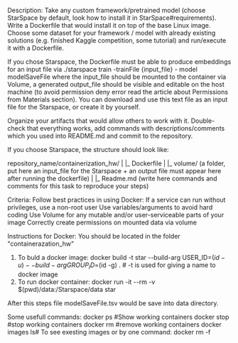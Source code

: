 Description:
Take any custom framework/pretrained model (choose StarSpace by default, look how to install it in StarSpace#requirements). Write a Dockerfile that would install it on top of the base Linux image.
Choose some dataset for your framework / model with already existing solutions (e.g. finished Kaggle competition, some tutorial) and run/execute it with a Dockerfile. 

If you chose Starspace, the Dockerfile must be able to produce embeddings for an input file via 
./starspace train -trainFile {input_file} - model modelSaveFile
where the input_file should be mounted to the container via Volume, a generated output_file should be visible and editable on the host machine (to avoid permission deny error read the article about Permissions from Materials section).
You can download and use this text file as an input file for the Starspace, or create it by yourself.
 
Organize your artifacts that would allow others to work with it.
Double-check that everything works, add commands with descriptions/comments which you used into README.md and commit to the repository.

If you choose Starspace, the structure should look like:

repository_name/containerization_hw/
|
|_ Dockerfile
|
|_ volume/ (a folder, put here an input_file for the Starspace + an output file must appear here after running the dockerfile)
|
|_ Readme.md (write here commands and comments for this task to reproduce your steps)


Criteria:
Follow best practices in using Docker:
If a service can run without privileges, use a non-root user
Use variables/arguments to avoid hard coding
Use Volume for any mutable and/or user-serviceable parts of your image
Correctly create permissions on mounted data via volume

Instructions for Docker:
You should be located in the folder "containerazation_hw"
1. To buld a docker image:
docker build -t star --build-arg USER_ID=$(id -u) --build-arg GROUP_ID=$(id -g) . # -t is used for giving a name to docker image
2. To run docker container:
docker run -it --rm -v $(pwd)/data:/Starspace/data star 

After this steps file modelSaveFile.tsv would be save into data directory.

Some usefull commands:
docker ps #Show working containers
docker stop <the-container-id> #stop working containers
docker rm <the-container-id> #remove working containers
docker images ls# To see exesting images
or by one command:
docker rm -f <the-container-id>